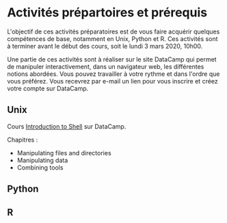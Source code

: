 # Activités prépartoires et prérequis

L'objectif de ces activités préparatoires est de vous faire acquérir quelques compétences de base, notamment en Unix, Python et R. Ces activités sont à terminer avant le début des cours, soit le lundi 3 mars 2020, 10h00.

Une partie de ces activités sont à réaliser sur le site DataCamp qui permet de manipuler interactivement, dans un navigateur web, les différentes notions abordées. Vous pouvez travailler à votre rythme et dans l'ordre que vous préférez. Vous recevrez par e-mail un lien pour vous inscrire et créez votre compte sur DataCamp.


## Unix

Cours [Introduction to Shell](https://www.datacamp.com/courses/introduction-to-shell-for-data-science) sur DataCamp.

Chapitres :

- Manipulating files and directories
- Manipulating data 
- Combining tools


## Python


## R


